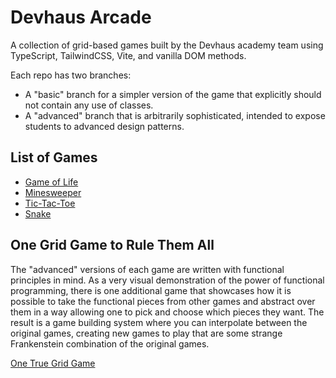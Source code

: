 # Devhaus Arcade
A collection of grid-based games built by the Devhaus academy team using TypeScript, TailwindCSS, Vite, and vanilla DOM methods.

Each repo has two branches:
- A "basic" branch for a simpler version of the game that explicitly should not contain any use of classes.
- A "advanced" branch that is arbitrarily sophisticated, intended to expose students to advanced design patterns.

## List of Games
- [Game of Life]()
- [Minesweeper]()
- [Tic-Tac-Toe]()
- [Snake]()


## One Grid Game to Rule Them All
The "advanced" versions of each game are written with functional principles in mind. As a very visual demonstration of the power of functional programming, there is one additional game that showcases how it is possible to take the functional pieces from other games and abstract over them in a way allowing one to pick and choose which pieces they want. The result is a game building system where you can interpolate between the original games, creating new games to play that are some strange Frankenstein combination of the original games.

[One True Grid Game]()
